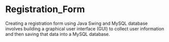 # Registration_Form
Creating a registration form using Java Swing and MySQL database involves building a graphical user interface (GUI) to collect user information and then saving that data into a MySQL database.
